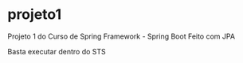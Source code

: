 # projeto1
Projeto 1 do Curso de Spring Framework - Spring Boot
Feito com JPA

Basta executar dentro do STS
